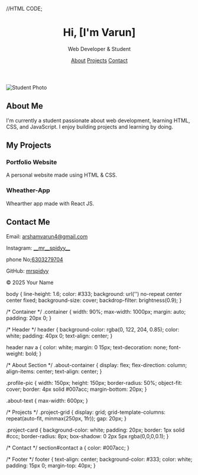 //HTML CODE;
<!DOCTYPE html>
<html lang="en">
<head>
  <meta charset="UTF-8" />
  <meta name="viewport" content="width=device-width, initial-scale=1.0" />
  <title>Student Portfolio</title>
  <link rel="stylesheet" href="spidyy.css" />
</head>
<body img src="">

  <header>
    <div class="container">
      <h1>Hi, [I'm Varun]</h1>
      <p>Web Developer & Student</p>
      <nav>
        <a href="#about">About</a>
        <a href="#projects">Projects</a>
        <a href="#contact">Contact</a>
      </nav>
    </div>
  </header>

  <section id="about">
    <div class="container about-container">
      <img src="C:\Users\91834\Desktop\spidyy011\spiderman.jpg" alt="Student Photo" class="profile-pic" />
      <div class="about-text">
        <h2>About Me</h2>
        <p>
          I'm currently a student passionate about web development, learning HTML, CSS, and JavaScript.
          I enjoy building projects and learning by doing.
        </p>
      </div>
    </div>
  </section>

  <section id="projects">
    <div class="container">
      <h2>My Projects</h2>
      <div class="project-grid">
        <div class="project-card">
          <h3>Portfolio Website</h3>
          <p>A personal website made using HTML & CSS.</p>
        </div>
        <div class="project-card">
          <h3>Wheather-App</h3>
          <p>Whearther app made with React JS.</p>
        </div>
      </div>
    </div>
</section>

  <section id="contact">
    <div class="container">
      <h2>Contact Me</h2>
      <p>Email: <a href="link">arshamvarun4@gmail.com</a></p>
      <p>Instagram: <a href="">__mr__spidyy__</a> </p>
      <p>phone No;<a href="">6303279704</a></p>
      <p>GitHub: <a href="https://github.com/yourusername" target="_blank">mrspidyy</a></p>
    </div>
  </section>

  <footer>
    <p>&copy; 2025 Your Name</p>
  </footer>

</body>
</html
//CSS CODE:
/* Reset and body styling */
* {
  margin: 0;
  padding: 0;
  box-sizing: border-box;
  font-family: 'Segoe UI', sans-serif;
}

body {
  line-height: 1.6;
  color: #333;
  background: url('') no-repeat center center fixed;
  background-size: cover;
  backdrop-filter: brightness(0.9);
}

/* Container */
.container {
  width: 90%;
  max-width: 1000px;
  margin: auto;
  padding: 20px 0;
}

/* Header */
header {
  background-color: rgba(0, 122, 204, 0.85);
  color: white;
  padding: 40px 0;
  text-align: center;
}

header nav a {
  color: white;
  margin: 0 15px;
  text-decoration: none;
  font-weight: bold;
}

/* About Section */
.about-container {
  display: flex;
  flex-direction: column;
  align-items: center;
  text-align: center;
}

.profile-pic {
  width: 150px;
  height: 150px;
  border-radius: 50%;
  object-fit: cover;
  border: 4px solid #007acc;
  margin-bottom: 20px;
}

.about-text {
  max-width: 600px;
}

/* Projects */
.project-grid {
  display: grid;
  grid-template-columns: repeat(auto-fit, minmax(250px, 1fr));
  gap: 20px;
}

.project-card {
  background-color: white;
  padding: 20px;
  border: 1px solid #ccc;
  border-radius: 8px;
  box-shadow: 0 2px 5px rgba(0,0,0,0.1);
}

/* Contact */
section#contact a {
  color: #007acc;
}

/* Footer */
footer {
  text-align: center;
  background-color: #333;
  color: white;
  padding: 15px 0;
  margin-top: 40px;
}

  
